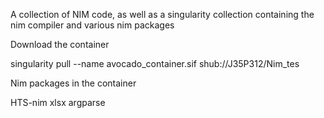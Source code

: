 A collection of NIM code, as well as a singularity collection containing the nim compiler and various nim packages


Download the container

singularity pull --name avocado_container.sif shub://J35P312/Nim_tes

Nim packages in the container

HTS-nim
xlsx
argparse
